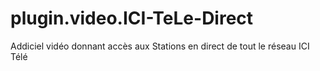 # plugin.video.ICI-TeLe-Direct
Addiciel vidéo donnant accès aux Stations en direct de tout le réseau ICI Télé 
